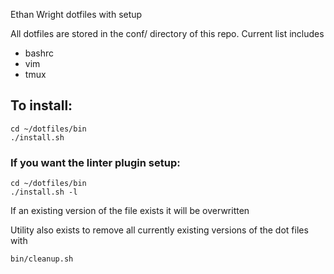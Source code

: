 Ethan Wright dotfiles with setup </br>

All dotfiles are stored in the conf/ directory of this repo. Current list
includes 
* bashrc
* vim 
* tmux

## To install:
```
cd ~/dotfiles/bin
./install.sh
```

### If you want the linter plugin setup:
```
cd ~/dotfiles/bin
./install.sh -l
```

If an existing version of the file exists it will be overwritten

Utility also exists to remove all currently existing versions of the dot files
with 
```
bin/cleanup.sh
```



